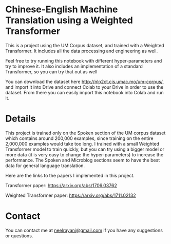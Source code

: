 # Chinese-English Machine Translation using a Weighted Transformer
This is a project using the UM Corpus dataset, and trained with a Weighted Transformer. It includes all the data processing and engineering as well.

Feel free to try running this notebook with different hyper-parameters and try to improve it. It also includes an implementation of a standard Transformer,
so you can try that out as well

You can download the dataset here http://nlp2ct.cis.umac.mo/um-corpus/, and import it into Drive and connect Colab to your Drive in order to use the dataset. From there you can easily import this notebook into Colab and run it.

# Details
This project is trained only on the Spoken section of the UM corpus dataset which contains around 200,000 examples, since training on the entire 2,000,000 examples
would take too long. I trained with a small Weighted Transformer model to train quickly, but you can try using a bigger model or more data (it is very easy to change the hyper-parameters) to increase the performance. The Spoken and Microblog sections seem to have the best data for general language translation.

Here are the links to the papers I implemented in this project.

Transformer paper: https://arxiv.org/abs/1706.03762

Weighted Transformer paper: https://arxiv.org/abs/1711.02132

# Contact
You can contact me at neelrayani@gmail.com if you have any suggestions or questions.
